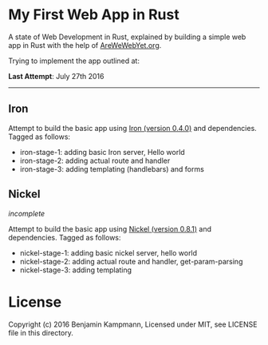 # My First Web App in Rust

A state of Web Development in Rust, explained by building a simple web app in
Rust with the help of [AreWeWebYet.org](http://www.AreWeWebYet.org).

Trying to implement the app outlined at:





**Last Attempt**: July 27th 2016

----

## Iron

Attempt to build the basic app using [Iron (version 0.4.0)](http://ironframework.io/) and dependencies. Tagged as follows:

 - iron-stage-1: adding basic Iron server, Hello world
 - iron-stage-2: adding actual route and handler
 - iron-stage-3: adding templating (handlebars) and forms

## Nickel

_incomplete_

Attempt to build the basic app using [Nickel (version 0.8.1)](http://nickel.rs/) and dependencies. Tagged as follows:

 - nickel-stage-1: adding basic nickel server, hello world
 - nickel-stage-2: adding actual route and handler, get-param-parsing
 - nickel-stage-3: adding templating


# License

Copyright (c) 2016 Benjamin Kampmann, Licensed under MIT, see LICENSE file in this directory.

